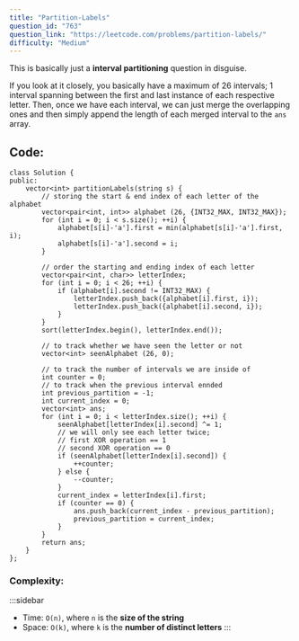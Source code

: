 ```yaml
---
title: "Partition-Labels"
question_id: "763"
question_link: "https://leetcode.com/problems/partition-labels/"
difficulty: "Medium"
---
```


This is basically just a **interval partitioning** question in disguise.

If you look at it closely, you basically have a maximum of 26 intervals; 1 interval spanning between the first and last instance of each respective letter.
Then, once we have each interval, we can just merge the overlapping ones and then simply append the length of each merged interval to the `ans` array.

## Code<span>:</span>

```{.cpp}
class Solution {
public:
    vector<int> partitionLabels(string s) {
        // storing the start & end index of each letter of the alphabet
        vector<pair<int, int>> alphabet (26, {INT32_MAX, INT32_MAX});
        for (int i = 0; i < s.size(); ++i) {
            alphabet[s[i]-'a'].first = min(alphabet[s[i]-'a'].first, i);
            alphabet[s[i]-'a'].second = i;
        }

        // order the starting and ending index of each letter
        vector<pair<int, char>> letterIndex;
        for (int i = 0; i < 26; ++i) {
            if (alphabet[i].second != INT32_MAX) {
                letterIndex.push_back({alphabet[i].first, i});
                letterIndex.push_back({alphabet[i].second, i});
            }
        }
        sort(letterIndex.begin(), letterIndex.end());

        // to track whether we have seen the letter or not 
        vector<int> seenAlphabet (26, 0);

        // to track the number of intervals we are inside of
        int counter = 0;
        // to track when the previous interval ennded
        int previous_partition = -1;
        int current_index = 0;
        vector<int> ans;
        for (int i = 0; i < letterIndex.size(); ++i) {
            seenAlphabet[letterIndex[i].second] ^= 1;
            // we will only see each letter twice;
            // first XOR operation == 1
            // second XOR operation == 0
            if (seenAlphabet[letterIndex[i].second]) {
                ++counter;
            } else {
                --counter;
            }
            current_index = letterIndex[i].first;
            if (counter == 0) {
                ans.push_back(current_index - previous_partition);
                previous_partition = current_index;
            }
        }
        return ans;
    }
};
```

### Complexity<span>:</span>

:::sidebar
- Time: `O(n)`, where `n` is the **size of the string**
- Space: `O(k)`, where `k` is the **number of distinct letters**
:::
